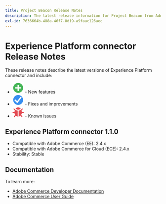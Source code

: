 ```yaml
---
title: Project Beacon Release Notes
description: The latest release information for Project Beacon from Adobe Commerce.
exl-id: 7636664b-488a-46f7-8d19-a9faac126aec
---
```

# Experience Platform connector Release Notes

These release notes describe the latest versions of Experience Platform connector and include:

* ![New](../assets/new.svg) - New features
* ![Fix](../assets/fix.svg) - Fixes and improvements
* ![Bug](../assets/bug.svg) - Known issues

## Experience Platform connector 1.1.0

* Compatible with Adobe Commerce (EE): 2.4.x
* Compatible with Adobe Commerce for Cloud (ECE): 2.4.x
* Stability: Stable

## Documentation

To learn more:

* [Adobe Commerce Developer Documentation](https://devdocs.magento.com/)
* [Adobe Commerce User Guide](https://docs.magento.com/user-guide/)

